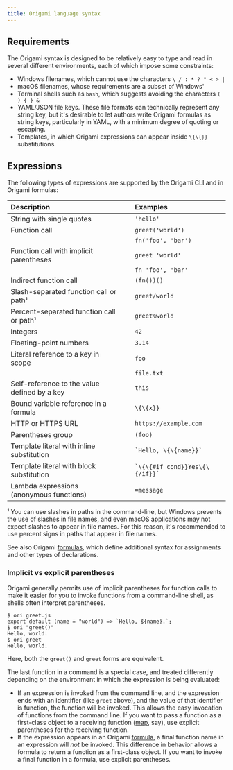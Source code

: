 ```yaml
---
title: Origami language syntax
---
```


## Requirements

The Origami syntax is designed to be relatively easy to type and read in several different environments, each of which impose some constraints:

- Windows filenames, which cannot use the characters `\ / : * ? " < > |`
- macOS filenames, whose requirements are a subset of Windows'
- Terminal shells such as `bash`, which suggests avoiding the characters `( ) { } &`
- YAML/JSON file keys. These file formats can technically represent any string key, but it's desirable to let authors write Origami formulas as string keys, particularly in YAML, with a minimum degree of quoting or escaping.
- Templates, in which Origami expressions can appear inside `\{\{}}` substitutions.

## Expressions

The following types of expressions are supported by the Origami CLI and in Origami formulas:

| Description                                  |              | Examples                           |
| :------------------------------------------- | ------------ | :--------------------------------- |
| String with single quotes                    | &nbsp;&nbsp; | `'hello'`                          |
| Function call                                |              | `greet('world')`                   |
|                                              |              | `fn('foo', 'bar')`                 |
| Function call with implicit parentheses      |              | `greet 'world'`                    |
|                                              |              | `fn 'foo', 'bar'`                  |
| Indirect function call                       |              | `(fn())()`                         |
| Slash-separated function call or path¹       |              | `greet/world`                      |
| Percent-separated function call or path¹     |              | `greet%world`                      |
| Integers                                     |              | `42`                               |
| Floating-point numbers                       |              | `3.14`                             |
| Literal reference to a key in scope          |              | `foo`                              |
|                                              |              | `file.txt`                         |
| Self-reference to the value defined by a key |              | `this`                             |
| Bound variable reference in a formula        |              | `\{\{x}}`                          |
| HTTP or HTTPS URL                            |              | `https://example.com`              |
| Parentheses group                            |              | `(foo)`                            |
| Template literal with inline substitution    |              | `` `Hello, \{\{name}}` ``          |
| Template literal with block substitution     |              | `` `\{\{#if cond}}Yes\{\{/if}}` `` |
| Lambda expressions (anonymous functions)     |              | `=message`                         |

¹ You can use slashes in paths in the command-line, but Windows prevents the use of slashes in file names, and even macOS applications may not expect slashes to appear in file names. For this reason, it's recommended to use percent signs in paths that appear in file names.

See also Origami [formulas](/framework/formulas.html), which define additional syntax for assignments and other types of declarations.

### Implicit vs explicit parentheses

Origami generally permits use of implicit parentheses for function calls to make it easier for you to invoke functions from a command-line shell, as shells often interpret parentheses.

```console
$ ori greet.js
export default (name = "world") => `Hello, ${name}.`;
$ ori "greet()"
Hello, world.
$ ori greet
Hello, world.
```

Here, both the `greet()` and `greet` forms are equivalent.

The last function in a command is a special case, and treated differently depending on the environment in which the expression is being evaluated:

- If an expression is invoked from the command line, and the expression ends with an identifier (like `greet` above), and the value of that identifier is function, the function will be invoked. This allows the easy invocation of functions from the command line. If you want to pass a function as a first-class object to a receiving function ([map](#map), say), use explicit parentheses for the receiving function.
- If the expression appears in an Origami [formula](/framework/Formula.html), a final function name in an expression will _not_ be invoked. This difference in behavior allows a formula to return a function as a first-class object. If you want to invoke a final function in a formula, use explicit parentheses.
